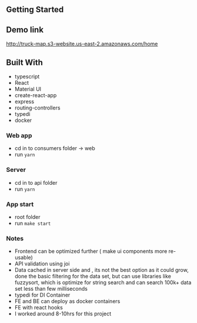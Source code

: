 
## Getting Started

## Demo link
http://truck-map.s3-website.us-east-2.amazonaws.com/home
## Built With
- typescript
- React 
- Material UI
- create-react-app
- express
- routing-controllers
- typedi
- docker

### Web app
 - cd in to consumers folder -> web
 - run ```yarn```

### Server
 - cd in to api folder
 - run ```yarn```


 ### App start 
 - root folder
 - run ```make start```

### Notes
- Frontend can be optimized further ( make ui components more re-usable)
- API validation using joi
- Data cached in server side and , its not the best option as it could grow, done the basic filtering for the data set, but can use libraries like fuzzysort, which is optimize for string search and can search 100k+ data set less than few milliseconds
- typedi for DI Container
- FE and BE can deploy as docker containers
- FE with react hooks
- I worked around 8-10hrs for this project
